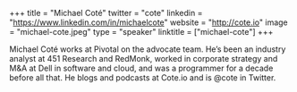 +++
title = "Michael Coté"
twitter = "cote"
linkedin = "https://www.linkedin.com/in/michaelcote"
website = "http://cote.io"
image = "michael-cote.jpeg"
type = "speaker"
linktitle = ["michael-cote"]
+++

Michael Coté works at Pivotal on the advocate team. He’s been an industry analyst at 451 Research and RedMonk, worked in corporate strategy and M&A at Dell in software and cloud, and was a programmer for a decade before all that. He blogs and podcasts at Cote.io and is @cote in Twitter.
